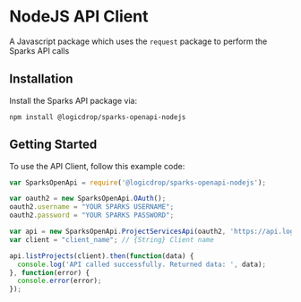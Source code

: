 # NodeJS API Client

A Javascript package which uses the `request` package to perform the Sparks API calls

## Installation

Install the Sparks API package via:

```text
npm install @logicdrop/sparks-openapi-nodejs
```

## Getting Started

To use the API Client, follow this example code:

```javascript
var SparksOpenApi = require('@logicdrop/sparks-openapi-nodejs');

var oauth2 = new SparksOpenApi.OAuth();
oauth2.username = "YOUR SPARKS USERNAME";
oauth2.password = "YOUR SPARKS PASSWORD";

var api = new SparksOpenApi.ProjectServicesApi(oauth2, 'https://api.logicdrop.io');
var client = "client_name"; // {String} Client name

api.listProjects(client).then(function(data) {
  console.log('API called successfully. Returned data: ', data);
}, function(error) {
  console.error(error);
});
```

